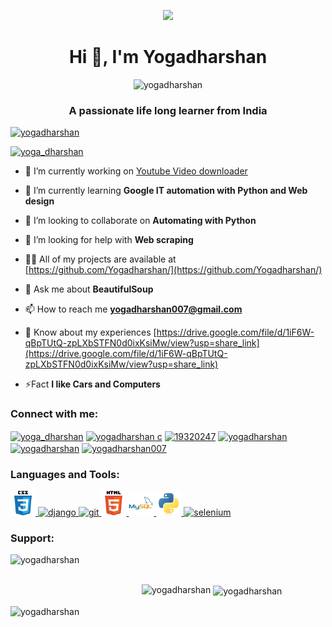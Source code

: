 <p align="center"><img src="https://media.giphy.com/media/qgQUggAC3Pfv687qPC/giphy.gif" width="360"/></p>
<h1 align="center">Hi 👋, I'm Yogadharshan</h1>
<p align="center"> <img src="https://komarev.com/ghpvc/?username=yogadharshan&label=Profile%20views&color=0e75b6&style=flat" alt="yogadharshan" /> </p>
<h3 align="center">A passionate life long learner from India</h3>

<p align="left"> <a href="https://github.com/ryo-ma/github-profile-trophy"><img src="https://github-profile-trophy.vercel.app/?username=yogadharshan" alt="yogadharshan" /></a> </p>

<p align="left"> <a href="https://twitter.com/yoga_dharshan" target="blank"><img src="https://img.shields.io/twitter/follow/yoga_dharshan?logo=twitter&style=for-the-badge" alt="yoga_dharshan" /></a> </p>

- 🔭 I’m currently working on [Youtube Video downloader](https://github.com/Yogadharshan/Youtube-Video-Downloader)

- 🌱 I’m currently learning **Google IT automation with Python and Web design**

- 👯 I’m looking to collaborate on **Automating with Python**

- 🤝 I’m looking for help with **Web scraping**

- 👨‍💻 All of my projects are available at [https://github.com/Yogadharshan/](https://github.com/Yogadharshan/)

- 💬 Ask me about **BeautifulSoup**

- 📫 How to reach me **yogadharshan007@gmail.com**

- 📄 Know about my experiences [https://drive.google.com/file/d/1iF6W-qBpTUtQ-zpLXbSTFN0d0ixKsiMw/view?usp=share_link](https://drive.google.com/file/d/1iF6W-qBpTUtQ-zpLXbSTFN0d0ixKsiMw/view?usp=share_link)

- ⚡Fact **I like Cars and Computers**

<h3 align="left">Connect with me:</h3>
<p align="left">
<a href="https://twitter.com/yoga_dharshan" target="blank"><img align="center" src="https://raw.githubusercontent.com/rahuldkjain/github-profile-readme-generator/master/src/images/icons/Social/twitter.svg" alt="yoga_dharshan" height="30" width="40" /></a>
<a href="https://linkedin.com/in/yogadharshan c" target="blank"><img align="center" src="https://raw.githubusercontent.com/rahuldkjain/github-profile-readme-generator/master/src/images/icons/Social/linked-in-alt.svg" alt="yogadharshan c" height="30" width="40" /></a>
<a href="https://stackoverflow.com/users/19320247" target="blank"><img align="center" src="https://raw.githubusercontent.com/rahuldkjain/github-profile-readme-generator/master/src/images/icons/Social/stack-overflow.svg" alt="19320247" height="30" width="40" /></a>
<a href="https://www.codechef.com/users/yogadharshan" target="blank"><img align="center" src="https://cdn.jsdelivr.net/npm/simple-icons@3.1.0/icons/codechef.svg" alt="yogadharshan" height="30" width="40" /></a>
<a href="https://www.hackerrank.com/yogadharshan" target="blank"><img align="center" src="https://raw.githubusercontent.com/rahuldkjain/github-profile-readme-generator/master/src/images/icons/Social/hackerrank.svg" alt="yogadharshan" height="30" width="40" /></a>
<a href="https://www.leetcode.com/yogadharshan007" target="blank"><img align="center" src="https://raw.githubusercontent.com/rahuldkjain/github-profile-readme-generator/master/src/images/icons/Social/leet-code.svg" alt="yogadharshan007" height="30" width="40" /></a>
</p>

<h3 align="left">Languages and Tools:</h3>
<p align="left"> <a href="https://www.w3schools.com/css/" target="_blank" rel="noreferrer"> <img src="https://raw.githubusercontent.com/devicons/devicon/master/icons/css3/css3-original-wordmark.svg" alt="css3" width="40" height="40"/> </a> <a href="https://www.djangoproject.com/" target="_blank" rel="noreferrer"> <img src="https://cdn.worldvectorlogo.com/logos/django.svg" alt="django" width="40" height="40"/> </a> <a href="https://git-scm.com/" target="_blank" rel="noreferrer"> <img src="https://www.vectorlogo.zone/logos/git-scm/git-scm-icon.svg" alt="git" width="40" height="40"/> </a> <a href="https://www.w3.org/html/" target="_blank" rel="noreferrer"> <img src="https://raw.githubusercontent.com/devicons/devicon/master/icons/html5/html5-original-wordmark.svg" alt="html5" width="40" height="40"/> </a> <a href="https://www.mysql.com/" target="_blank" rel="noreferrer"> <img src="https://raw.githubusercontent.com/devicons/devicon/master/icons/mysql/mysql-original-wordmark.svg" alt="mysql" width="40" height="40"/> </a> <a href="https://www.python.org" target="_blank" rel="noreferrer"> <img src="https://raw.githubusercontent.com/devicons/devicon/master/icons/python/python-original.svg" alt="python" width="40" height="40"/> </a> <a href="https://www.selenium.dev" target="_blank" rel="noreferrer"> <img src="https://raw.githubusercontent.com/detain/svg-logos/780f25886640cef088af994181646db2f6b1a3f8/svg/selenium-logo.svg" alt="selenium" width="40" height="40"/> </a> </p>

<h3 align="left">Support:</h3>
<p><a href="https://www.buymeacoffee.com/yogadharshan"> <img align="left" src="https://cdn.buymeacoffee.com/buttons/v2/default-yellow.png" height="50" width="210" alt="yogadharshan" /></a></p><br><br>

<p><img align="left" src="https://github-readme-stats.vercel.app/api/top-langs?username=yogadharshan&show_icons=true&locale=en&layout=compact" alt="yogadharshan" /></p>

<p>&nbsp;<img align="center" src="https://github-readme-stats.vercel.app/api?username=yogadharshan&show_icons=true&locale=en" alt="yogadharshan" /></p>

<p><img align="center" src="https://github-readme-streak-stats.herokuapp.com/?user=yogadharshan&" alt="yogadharshan" /></p>

